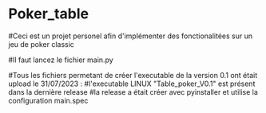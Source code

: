 # Poker_table

#Ceci est un projet personel afin d'implémenter des fonctionalitées sur un jeu de poker classic

#Il faut lancez le fichier main.py

#Tous les fichiers permetant de créer l'executable de la version 0.1 ont était upload le 31/07/2023 : 
#l'executable LINUX "Table_poker_V0.1" est présent dans la dernière release
#la release a était créer avec pyinstaller et utilise la configuration main.spec

